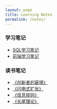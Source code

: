 ```yaml
---
layout: page
title: Learning Notes
permalink: /notes/
---
```

### 学习笔记
- [SQL学习笔记]()
- [前端学习笔记]()

### 读书笔记
- [《创新者的窘境》](https://www.notion.so/1645c7aab36042a99121e462c888062a)
- [《闪电式扩张》](https://www.notion.so/1745d6d7f8684aab8e365628b8388c2c)
- [《信息规则》]()
- [《长尾理论》]()
